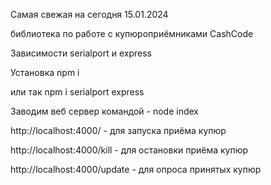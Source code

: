 Самая свежая на сегодня 15.01.2024 

библиотека по работе с купюроприёмниками CashCode

Зависимости serialport и express 

Установка npm i 

или так npm i serialport express

Заводим веб сервер командой - node index

http://localhost:4000/ - для запуска приёма купюр

http://localhost:4000/kill - для остановки приёма купюр

http://localhost:4000/update - для опроса принятых купюр

